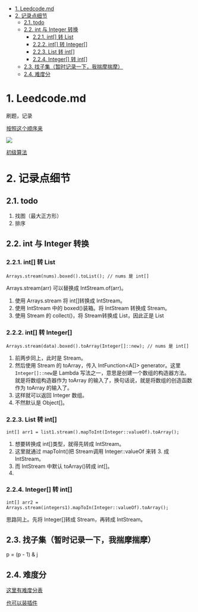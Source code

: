 <!-- TOC -->

- [1. Leedcode.md](#1-leedcodemd)
- [2. 记录点细节](#2-记录点细节)
  - [2.1. todo](#21-todo)
  - [2.2. int 与 Integer 转换](#22-int-与-integer-转换)
    - [2.2.1. int\[\] 转 List](#221-int-转-list)
    - [2.2.2. int\[\] 转 Integer\[\]](#222-int-转-integer)
    - [2.2.3. List 转 int\[\]](#223-list-转-int)
    - [2.2.4. Integer\[\] 转 int\[\]](#224-integer-转-int)
  - [2.3. 找子集（暂时记录一下，我揣摩揣摩）](#23-找子集暂时记录一下我揣摩揣摩)
  - [2.4. 难度分](#24-难度分)

<!-- /TOC -->

# 1. Leedcode.md

刷题，记录

[按照这个顺序来](https://www.zhihu.com/question/266888066)

![](https://cdn.jsdelivr.net/gh/gf9276/image/Leetcode/20230515164857.png)

[初级算法](https://leetcode.cn/leetbook/detail/top-interview-questions-easy/)

# 2. 记录点细节

## 2.1. todo

1. 找图（最大正方形）
2. 排序

## 2.2. int 与 Integer 转换

### 2.2.1. int[] 转 List<Integer>

```
Arrays.stream(nums).boxed().toList(); // nums 是 int[]
```

Arrays.stream(arr) 可以替换成 IntStream.of(arr)。

1. 使用 Arrays.stream 将 int[]转换成 IntStream。
2. 使用 IntStream 中的 boxed()装箱。将 IntStream 转换成 Stream<Integer>。
3. 使用 Stream 的 collect()，将 Stream<T>转换成 List<T>，因此正是 List<Integer>

### 2.2.2. int[] 转 Integer[]

```
Arrays.stream(data).boxed().toArray(Integer[]::new); // nums 是 int[]
```

1. 前两步同上，此时是 Stream<Integer>。
2. 然后使用 Stream 的 toArray，传入 IntFunction<A[]> generator。这里`Integer[]::new`是 Lambda 写法之一，意思是创建一个数组的构造器方法。就是将数组构造器作为 toArray 的输入了，换句话说，就是将数组的创造函数作为 toArray 的输入了。
3. 这样就可以返回 Integer 数组。
4. 不然默认是 Object[]。

### 2.2.3. List<Integer> 转 int[]

```
int[] arr1 = list1.stream().mapToInt(Integer::valueOf).toArray();
```

1. 想要转换成 int[]类型，就得先转成 IntStream。
2. 这里就通过 mapToInt()把 Stream<Integer>调用 Integer::valueOf 来转 3. 成 IntStream。
3. 而 IntStream 中默认 toArray()转成 int[]。
4.

### 2.2.4. Integer[] 转 int[]

```
int[] arr2 = Arrays.stream(integers1).mapToIn(Integer::valueOf).toArray();
```

思路同上。先将 Integer[]转成 Stream<Integer>，再转成 IntStream。

## 2.3. 找子集（暂时记录一下，我揣摩揣摩）

p = (p - 1) & j

## 2.4. 难度分

[这里有难度分表](https://huxulm.github.io/lc-rating/zen)

[也可以装插件](https://github.com/zhang-wangz/LeetCodeRating)